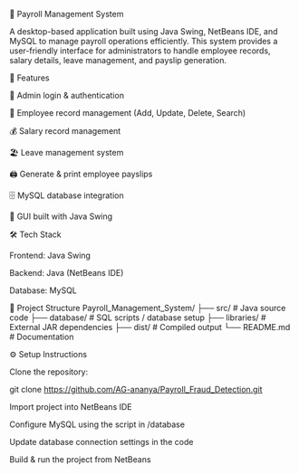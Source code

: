 

💼 Payroll Management System

A desktop-based application built using Java Swing, NetBeans IDE, and MySQL to manage payroll operations efficiently. This system provides a user-friendly interface for administrators to handle employee records, salary details, leave management, and payslip generation.

🚀 Features

🔐 Admin login & authentication

👥 Employee record management (Add, Update, Delete, Search)

💰 Salary record management

🏖️ Leave management system

🖨️ Generate & print employee payslips

🗄️ MySQL database integration

🎨 GUI built with Java Swing

🛠️ Tech Stack

Frontend: Java Swing

Backend: Java (NetBeans IDE)

Database: MySQL

📂 Project Structure
Payroll_Management_System/
├── src/         # Java source code
├── database/    # SQL scripts / database setup
├── libraries/   # External JAR dependencies
├── dist/        # Compiled output
└── README.md    # Documentation

⚙️ Setup Instructions

Clone the repository:

git clone https://github.com/AG-ananya/Payroll_Fraud_Detection.git

Import project into NetBeans IDE

Configure MySQL using the script in /database

Update database connection settings in the code

Build & run the project from NetBeans 
